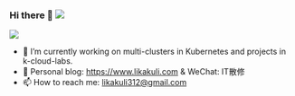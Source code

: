 ### Hi there 👋 ![](https://visitor-badge.glitch.me/badge?page_id=likakuli.likakuli)

![](https://github-readme-stats-git-masterrstaa-rickstaa.vercel.app/api?username=likakuli&theme=buefy&show_icons=true)


- 🔭 I’m currently working on multi-clusters in Kubernetes and projects in k-cloud-labs.
- 🌱 Personal blog: https://www.likakuli.com & WeChat: IT散修
- 📫 How to reach me: likakuli312@gmail.com 

<!---
likakuli/likakuli is a ✨ special ✨ repository because its `README.md` (this file) appears on your GitHub profile.
You can click the Preview link to take a look at your changes.

- 👋 Hi, I’m @likakuli
- 👀 I’m interested in ...
- 🌱 I’m currently learning ...
- 💞️ I’m looking to collaborate on ...
- 📫 How to reach me ...

--->
